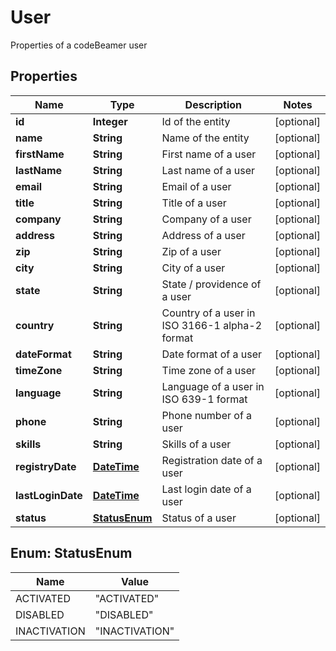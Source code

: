 

# User

Properties of a codeBeamer user
## Properties

Name | Type | Description | Notes
------------ | ------------- | ------------- | -------------
**id** | **Integer** | Id of the entity |  [optional]
**name** | **String** | Name of the entity |  [optional]
**firstName** | **String** | First name of a user |  [optional]
**lastName** | **String** | Last name of a user |  [optional]
**email** | **String** | Email of a user |  [optional]
**title** | **String** | Title of a user |  [optional]
**company** | **String** | Company of a user |  [optional]
**address** | **String** | Address of a user |  [optional]
**zip** | **String** | Zip of a user |  [optional]
**city** | **String** | City of a user |  [optional]
**state** | **String** | State / providence of a user |  [optional]
**country** | **String** | Country of a user in ISO 3166-1 alpha-2 format |  [optional]
**dateFormat** | **String** | Date format of a user |  [optional]
**timeZone** | **String** | Time zone of a user |  [optional]
**language** | **String** | Language of a user in ISO 639-1 format |  [optional]
**phone** | **String** | Phone number of a user |  [optional]
**skills** | **String** | Skills of a user |  [optional]
**registryDate** | [**DateTime**](DateTime.md) | Registration date of a user |  [optional]
**lastLoginDate** | [**DateTime**](DateTime.md) | Last login date of a user |  [optional]
**status** | [**StatusEnum**](#StatusEnum) | Status of a user |  [optional]



## Enum: StatusEnum

Name | Value
---- | -----
ACTIVATED | &quot;ACTIVATED&quot;
DISABLED | &quot;DISABLED&quot;
INACTIVATION | &quot;INACTIVATION&quot;



